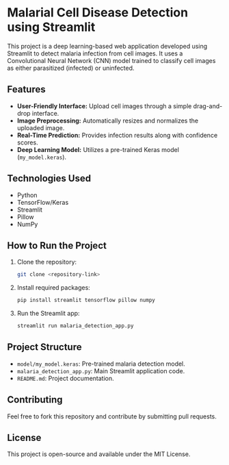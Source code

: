 # Malarial Cell Disease Detection using Streamlit

This project is a deep learning-based web application developed using Streamlit to detect malaria infection from cell images. It uses a Convolutional Neural Network (CNN) model trained to classify cell images as either parasitized (infected) or uninfected.

## Features
- **User-Friendly Interface:** Upload cell images through a simple drag-and-drop interface.
- **Image Preprocessing:** Automatically resizes and normalizes the uploaded image.
- **Real-Time Prediction:** Provides infection results along with confidence scores.
- **Deep Learning Model:** Utilizes a pre-trained Keras model (`my_model.keras`).

## Technologies Used
- Python
- TensorFlow/Keras
- Streamlit
- Pillow
- NumPy

## How to Run the Project
1. Clone the repository:
   ```bash
   git clone <repository-link>
   ```
2. Install required packages:
   ```bash
   pip install streamlit tensorflow pillow numpy
   ```
3. Run the Streamlit app:
   ```bash
   streamlit run malaria_detection_app.py
   ```

## Project Structure
- `model/my_model.keras`: Pre-trained malaria detection model.
- `malaria_detection_app.py`: Main Streamlit application code.
- `README.md`: Project documentation.

## Contributing
Feel free to fork this repository and contribute by submitting pull requests.

## License
This project is open-source and available under the MIT License.

